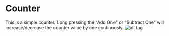 # Counter
This is a simple counter.
Long pressing the "Add One" or "Subtract One" will increase/decrease the counter value by one continuosly.
![alt tag](https://www.dropbox.com/s/7h11jw3owhxdet0/counter.png?dl=0)
